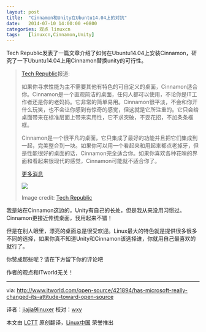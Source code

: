```yaml
---
layout: post
title:	"Cinnamon和Unity在Ubuntu14.04上的对抗"
date:	2014-07-10 14:00:00 +0800 
categories:	观点 linuxcn 
tags:	[linuxcn,Cinnamon,Unity]
---
```



Tech Republic发表了一篇文章介绍了如何在Ubuntu14.04上安装Cinnamon，研究了一下Ubuntu14.04上用Cinnamon替换unity的可行性。



> 
> [Tech Republic](http://www.techrepublic.com/article/is-cinnamon-a-worthy-replacement-for-ubuntu-unity/)报道:
> 
> 
> 如果你寻求性能为主不需要其他有特色的可自定义的桌面，Cinnamon适合你。Cinnamon是一个直观简洁的桌面，任何人都可以使用，不论你是IT工作者还是你的老妈妈。它非常的简单易用。Cinnamon很平淡，不会和你开什么玩笑，也不会让你感到有惊奇的感觉，但这就是它所注重的。它只会给桌面带来在标准层面上带来实用性，它不求突破，不耍花招，不加条条框框。
> 
> 
> Cinnamon是一个很平凡的桌面，它只集成了最好的功能并且把它们集成到一起，完美整合到一块。如果你可以用一个看起来和用起来都点老掉牙，但是性能很好的桌面的话，Cinnamon完全适合你。如果你喜欢各种花哨的界面和看起来很现代的感觉，Cinnamon可能就不适合你了。
> 
> 
>  [更多消息](http://www.techrepublic.com/article/is-cinnamon-a-worthy-replacement-for-ubuntu-unity/)
> 
> 
> ![](/Asserts/Images//attachment/album/201407/09/222257ujmf2lh0oyyzjh0t.jpg)
> 
> 
> Image credit: [Tech Republic](http://www.techrepublic.com/article/is-cinnamon-a-worthy-replacement-for-ubuntu-unity/)
> 
> 
> 


我是站在Cinnamon这边的，Unity有自己的长处，但是我从来没用习惯过。Cinnamon更接近传统桌面，我用起来不错！


但是在别人眼里，漂亮的桌面总是很受欢迎。Linux最大的特色就是提供很多很多不同的选择，如果你真不知道Unity和Cinnamon该选择谁，你就用自己最喜欢的就行了。


你赞成那些呢？请在下方留下你的评论吧


作者的观点和ITworld无关！




---


via: <http://www.itworld.com/open-source/421894/has-microsoft-really-changed-its-attitude-toward-open-source>


译者：[jiajia9linuxer](https://github.com/jiajia9linuxer) 校对：[wxy](https://github.com/wxy)


本文由 [LCTT](https://github.com/LCTT/TranslateProject) 原创翻译，[Linux中国](http://linux.cn/) 荣誉推出

